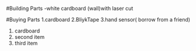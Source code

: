 #Building Parts
-white cardboard (wall)with laser cut

#Buying Parts
1.cardboard
2.BliykTape
3.hand sensor( borrow from a friend)
<ol>
  <li>cardboard</li>
  <li>second item</li>
  <li>third item</li>
</ol>
